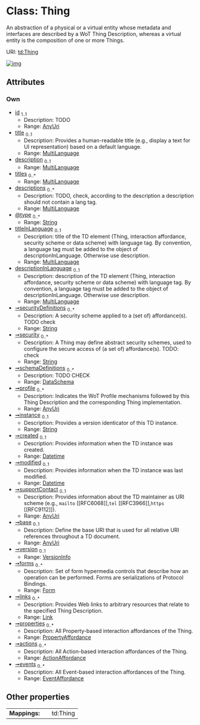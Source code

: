 
# Class: Thing

An abstraction of a physical or a virtual entity whose metadata and interfaces are described by a WoT Thing Description, whereas a virtual entity is the composition of one or more Things.

URI: [td:Thing](https://www.w3.org/2019/wot/td#Thing)


[![img](https://yuml.me/diagram/nofunky;dir:TB/class/[VersionInfo],[EventAffordance]<events%200..*-++[Thing&#124;id:anyUri;@type:string%20*;securityDefinitions:string%20*;security:string%20*;profile:anyUri%20*;instance:string%20%3F;created:datetime%20%3F;modified:datetime%20%3F;supportContact:anyUri%20%3F;base:anyUri%20%3F],[ActionAffordance]<actions%200..*-++[Thing],[PropertyAffordance]<properties%200..*-++[Thing],[Link]<links%200..*-++[Thing],[Form]<forms%200..*-++[Thing],[VersionInfo]<version%200..1-++[Thing],[DataSchema]<schemaDefinitions%200..*-++[Thing],[MultiLanguage]<descriptionInLanguage%200..1-%20[Thing],[MultiLanguage]<titleInLanguage%200..1-%20[Thing],[MultiLanguage]<descriptions%200..*-++[Thing],[MultiLanguage]<titles%200..*-++[Thing],[MultiLanguage]<description%200..1-%20[Thing],[MultiLanguage]<title%200..1-%20[Thing],[PropertyAffordance],[MultiLanguage],[Link],[Form],[EventAffordance],[DataSchema],[ActionAffordance])](https://yuml.me/diagram/nofunky;dir:TB/class/[VersionInfo],[EventAffordance]<events%200..*-++[Thing&#124;id:anyUri;@type:string%20*;securityDefinitions:string%20*;security:string%20*;profile:anyUri%20*;instance:string%20%3F;created:datetime%20%3F;modified:datetime%20%3F;supportContact:anyUri%20%3F;base:anyUri%20%3F],[ActionAffordance]<actions%200..*-++[Thing],[PropertyAffordance]<properties%200..*-++[Thing],[Link]<links%200..*-++[Thing],[Form]<forms%200..*-++[Thing],[VersionInfo]<version%200..1-++[Thing],[DataSchema]<schemaDefinitions%200..*-++[Thing],[MultiLanguage]<descriptionInLanguage%200..1-%20[Thing],[MultiLanguage]<titleInLanguage%200..1-%20[Thing],[MultiLanguage]<descriptions%200..*-++[Thing],[MultiLanguage]<titles%200..*-++[Thing],[MultiLanguage]<description%200..1-%20[Thing],[MultiLanguage]<title%200..1-%20[Thing],[PropertyAffordance],[MultiLanguage],[Link],[Form],[EventAffordance],[DataSchema],[ActionAffordance])

## Attributes


### Own

 * [id](id.md)  <sub>1..1</sub>
     * Description: TODO
     * Range: [AnyUri](types/AnyUri.md)
 * [title](title.md)  <sub>0..1</sub>
     * Description: Provides a human-readable title (e.g., display a text for UI representation) based on a default language.
     * Range: [MultiLanguage](MultiLanguage.md)
 * [description](description.md)  <sub>0..1</sub>
     * Range: [MultiLanguage](MultiLanguage.md)
 * [titles](titles.md)  <sub>0..\*</sub>
     * Range: [MultiLanguage](MultiLanguage.md)
 * [descriptions](descriptions.md)  <sub>0..\*</sub>
     * Description: TODO, check, according to the description a description should not contain a lang tag.
     * Range: [MultiLanguage](MultiLanguage.md)
 * [@type](@type.md)  <sub>0..\*</sub>
     * Range: [String](types/String.md)
 * [titleInLanguage](titleInLanguage.md)  <sub>0..1</sub>
     * Description: title of the TD element (Thing, interaction affordance, security scheme or data scheme) with language tag. By convention, a language tag must be added to the object of descriptionInLanguage. Otherwise use description.
     * Range: [MultiLanguage](MultiLanguage.md)
 * [descriptionInLanguage](descriptionInLanguage.md)  <sub>0..1</sub>
     * Description: description of the TD element (Thing, interaction affordance, security scheme or data scheme) with language tag. By convention, a language tag must be added to the object of descriptionInLanguage. Otherwise use description.
     * Range: [MultiLanguage](MultiLanguage.md)
 * [➞securityDefinitions](thing__securityDefinitions.md)  <sub>0..\*</sub>
     * Description: A security scheme applied to a (set of) affordance(s). TODO check
     * Range: [String](types/String.md)
 * [➞security](thing__security.md)  <sub>0..\*</sub>
     * Description: A Thing may define abstract security schemes, used to configure the secure access of (a set of) affordance(s). TODO: check
     * Range: [String](types/String.md)
 * [➞schemaDefinitions](thing__schemaDefinitions.md)  <sub>0..\*</sub>
     * Description: TODO CHECK
     * Range: [DataSchema](DataSchema.md)
 * [➞profile](thing__profile.md)  <sub>0..\*</sub>
     * Description: Indicates the WoT Profile mechanisms followed by this Thing Description and the corresponding Thing implementation.
     * Range: [AnyUri](types/AnyUri.md)
 * [➞instance](thing__instance.md)  <sub>0..1</sub>
     * Description: Provides a version identicator of this TD instance.
     * Range: [String](types/String.md)
 * [➞created](thing__created.md)  <sub>0..1</sub>
     * Description: Provides information when the TD instance was created.
     * Range: [Datetime](types/Datetime.md)
 * [➞modified](thing__modified.md)  <sub>0..1</sub>
     * Description: Provides information when the TD instance was last modified.
     * Range: [Datetime](types/Datetime.md)
 * [➞supportContact](thing__supportContact.md)  <sub>0..1</sub>
     * Description: Provides information about the TD maintainer as URI scheme (e.g., <code>mailto</code> [[RFC6068]],<code>tel</code> [[RFC3966]],<code>https</code> [[RFC9112]]).
     * Range: [AnyUri](types/AnyUri.md)
 * [➞base](thing__base.md)  <sub>0..1</sub>
     * Description: Define the base URI that is used for all relative URI references throughout a TD document.
     * Range: [AnyUri](types/AnyUri.md)
 * [➞version](thing__version.md)  <sub>0..1</sub>
     * Range: [VersionInfo](VersionInfo.md)
 * [➞forms](thing__forms.md)  <sub>0..\*</sub>
     * Description: Set of form hypermedia controls that describe how an operation can be performed. Forms are serializations of Protocol Bindings.
     * Range: [Form](Form.md)
 * [➞links](thing__links.md)  <sub>0..\*</sub>
     * Description: Provides Web links to arbitrary resources that relate to the specified Thing Description.
     * Range: [Link](Link.md)
 * [➞properties](thing__properties.md)  <sub>0..\*</sub>
     * Description: All Property-based interaction affordances of the Thing.
     * Range: [PropertyAffordance](PropertyAffordance.md)
 * [➞actions](thing__actions.md)  <sub>0..\*</sub>
     * Description: All Action-based interaction affordances of the Thing.
     * Range: [ActionAffordance](ActionAffordance.md)
 * [➞events](thing__events.md)  <sub>0..\*</sub>
     * Description: All Event-based interaction affordances of the Thing.
     * Range: [EventAffordance](EventAffordance.md)

## Other properties

|  |  |  |
| --- | --- | --- |
| **Mappings:** | | td:Thing |